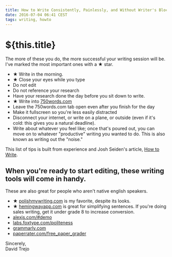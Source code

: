 ```yaml
---
title: How to Write Consistently, Painlessly, and Without Writer's Block
date: 2016-07-04 06:41 CEST
tags: writing, howto
---
```

# ${this.title}

The more of these you do, the more successful your writing session will be. I've marked the most important ones with a ★ star.

- ★ Write in the morning.
- ★ Close your eyes while you type
- Do not edit
- Do not reference your research
- Have your research done the day before you sit down to write.
- ★ Write into [750words.com](http://750words.com)
- Leave the 750words.com tab open even after you finish for the day
- Make it fullscreen so you're less easily distracted
- Disconnect your internet, or write on a plane, or outside (even if it's cold: this gives you a natural deadline).
- Write about whatever you feel like; once that's poured out, you can move on to whatever "productive" writing you wanted to do. This is also known as writing out the "noise."

This list of tips is built from experience and Josh Seiden's article, [How to Write](https://medium.com/neo-innovation-ideas/how-to-write-a016e5d898bc).

## When you're ready to start editing, these writing tools will come in handy.

These are also great for people who aren't native english speakers.

- ★ [polishmywriting.com](http://polishmywriting.com) is my favorite, despite its looks.
- ★ [hemingwayapp.com](http://hemingwayapp.com) is great for simplifying sentences. If you're doing sales writing, get it under grade 8 to increase conversion.
- [alexjs.com/#demo](http://alexjs.com/#demo)
- [labs.foxtype.com/politeness](http://labs.foxtype.com/politeness)
- [grammarly.com](http://grammarly.com)
- [paperrater.com/free_paper_grader](http://paperrater.com/free_paper_grader)

Sincerely,  
David Trejo
